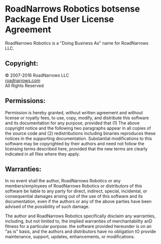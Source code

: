 # RoadNarrows Robotics botsense Package End User License Agreement
RoadNarrows Robotics is a "Doing Business As" name for RoadNarrows LLC.

## Copyright:
&#169; 2007-2016 RoadNarrows LLC<br>
[roadnarrows.com](http://roadnarrows.com)<br>
All Rights Reserved

## Permissions:
Permission is hereby granted, without written agreement and without
license or royalty fees, to use, copy, modify, and distribute this
software and its documentation for any purpose, provided that
(1) The above copyright notice and the following two paragraphs
appear in all copies of the source code and (2) redistributions
including binaries reproduces these notices in the supporting
documentation.   Substantial modifications to this software may be
copyrighted by their authors and need not follow the licensing terms
described here, provided that the new terms are clearly indicated in
all files where they apply.

## Warranties:
In no event shall the author, RoadNarrows Robotics or any members/employees
of RoadNarrows Robotics or distributors of this software be liable to any
party for direct, indirect, special, incidental, or consequential
damages arising out of the use of this software and its documentation,
even if the authors or any of the above parties have been advised of
the possibility of such damage.

The author and RoadNarrows Robotics specifically disclaim any warranties,
including, but not limited to, the implied warranties of merchantability anD
fitness for a particular purpose. the software provided hereunder is on an
"as is" basis, and the authors and distributors have no obligation tO
provide maintenance, support, updates, enhancements, or modifications.
